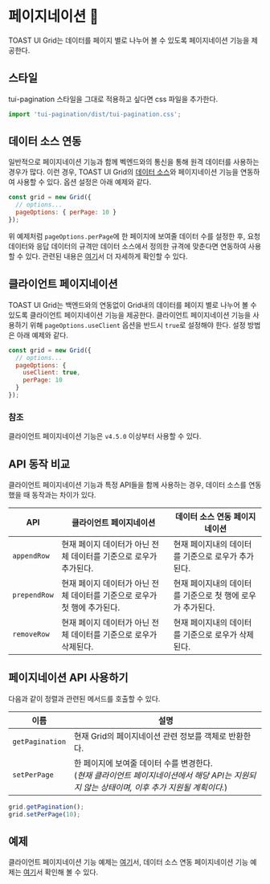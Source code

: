 # 페이지네이션 📖

TOAST UI Grid는 데이터를 페이지 별로 나누어 볼 수 있도록 페이지네이션 기능을 제공한다.

## 스타일

tui-pagination 스타일을 그대로 적용하고 싶다면 css 파일을 추가한다.

```js
import 'tui-pagination/dist/tui-pagination.css';
```

## 데이터 소스 연동

일반적으로 페이지네이션 기능과 함께 벡엔드와의 통신을 통해 원격 데이터를 사용하는 경우가 많다. 이런 경우, TOAST UI Grid의 [데이터 소스](https://github.com/nhn/tui.grid/blob/master/docs/ko/data-source.md)와 페이지네이션 기능을 연동하여 사용할 수 있다. 옵션 설정은 아래 예제와 같다.

```js
const grid = new Grid({
  // options...
  pageOptions: { perPage: 10 }
});
```

위 예제처럼 `pageOptions.perPage`에 한 페이지에 보여줄 데이터 수를 설정한 후, 요청 데이터와 응답 데이터의 규격만 데이터 소스에서 정의한 규격에 맞춘다면 연동하여 사용할 수 있다. 관련된 내용은 [여기](https://github.com/nhn/tui.grid/blob/master/docs/ko/data-source.md)서 더 자세하게 확인할 수 있다.


## 클라이언트 페이지네이션

TOAST UI Grid는 백엔드와의 연동없이 Grid내의 데이터를 페이지 별로 나누어 볼 수 있도록 클라이언트 페이지네이션 기능을 제공한다. 클라이언트 페이지네이션 기능을 사용하기 위해 `pageOptions.useClient` 옵션을 반드시 `true`로 설정해야 한다. 설정 방법은 아래 예제와 같다.

```js
const grid = new Grid({
  // options...
  pageOptions: {
    useClient: true,
    perPage: 10
  }
});
```

### 참조
클라이언트 페이지네이션 기능은 `v4.5.0` 이상부터 사용할 수 있다.

## API 동작 비교

클라이언트 페이지네이션 기능과 특정 API들을 함께 사용하는 경우, 데이터 소스를 연동했을 때 동작과는 차이가 있다.

| API | 클라이언트 페이지네이션 | 데이터 소스 연동 페이지네이션 |
| --- | --- | --- |
| `appendRow` | 현재 페이지 데이터가 아닌 전체 데이터를 기준으로 로우가 추가된다. | 현재 페이지내의 데이터를 기준으로 로우가 추가된다. |
| `prependRow` | 현재 페이지 데이터가 아닌 전체 데이터를 기준으로 로우가 첫 행에 추가된다. | 현재 페이지내의 데이터를 기준으로 첫 행에 로우가 추가된다. |
| `removeRow` | 현재 페이지 데이터가 아닌 전체 데이터를 기준으로 로우가 삭제된다. | 현재 페이지내의 데이터를 기준으로 로우가 삭제된다. |


## 페이지네이션 API 사용하기

다음과 같이 정렬과 관련된 메서드를 호출할 수 있다.

| 이름 | 설명 |
| --- | --- |
| `getPagination` | 현재 Grid의 페이지네이션 관련 정보를 객체로 반환한다. | 
| `setPerPage` | 한 페이지에 보여줄 데이터 수를 변경한다. <br>(*현재 클라이언트 페이지네이션에서 해당 API는 지원되지 않는 상태이며, 이후 추가 지원될 계획이다.*) | 

```js
grid.getPagination();
grid.setPerPage(10);
```

## 예제

클라이언트 페이지네이션 기능 예제는 [여기](http://nhn.github.io/tui.grid/latest/tutorial-example24-client-pagination)서, 데이터 소스 연동 페이지네이션 기능 예제는 [여기](https://nhn.github.io/tui.grid/latest/tutorial-example10-data-source)서 확인해 볼 수 있다.
